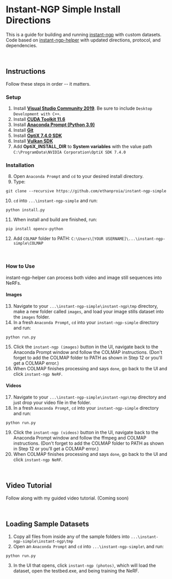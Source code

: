 # Instant-NGP Simple Install Directions
This is a guide for building and running [instant-ngp](https://github.com/NVlabs/instant-ngp) with custom datasets.
Code based on [instant-ngp-helper](https://github.com/comalnik/instant-ngp-helper) with updated directions, protocol, and dependencies.

<br>

## Instructions
Follow these steps in order -- it matters.


### Setup
1. Install **[Visual Studio Community 2019](https://visualstudio.microsoft.com/vs/older-downloads/#visual-studio-2019-and-other-products)**. Be sure to include `Desktop Development with C++`.
2. Install **[CUDA Toolkit 11.6](https://developer.nvidia.com/cuda-11-6-0-download-archive?target_os=Windows&target_arch=x86_64)**
3. Install **[Anaconda Prompt (Python 3.9)](https://repo.anaconda.com/archive/Anaconda3-2022.05-Windows-x86_64.exe)**
4. Install **[Git](https://git-scm.com/download/win)**
5. Install **[OptiX 7.4.0 SDK](https://developer.nvidia.com/optix/downloads/7.4.0/win64)**
6. Install **[Vulkan SDK](https://vulkan.lunarg.com/sdk/home#windows)**
7. Add **OptiX_INSTALL_DIR** to **System variables** with the value path `C:\ProgramData\NVIDIA Corporation\OptiX SDK 7.4.0`

### Installation
8. Open `Anaconda Prompt` and `cd` to your desired install directory.
9. Type:
```
git clone --recursive https://github.com/ethanproia/instant-ngp-simple
```
10. `cd` into `...\instant-ngp-simple` and run:
```
python install.py
```
11. When install and build are finished, run:
```
pip install opencv-python
```
12. Add `COLMAP` folder to PATH: `C:\Users\[YOUR USERNAME]\...\instant-ngp-simple\COLMAP`

<br>

### How to Use
instant-ngp-helper can process both video and image still sequences into NeRFs. 

#### Images
13. Navigate to your `...\instant-ngp-simple\instant-ngp\tmp` directory, make a new folder called `images`, and load your image stills dataset into the `images` folder.
14. In a fresh `Anaconda Prompt`, `cd` into your `instant-ngp-simple` directory and run:
```
python run.py
```
15. Click the `instant-ngp (images)` button in the UI, navigate back to the Anaconda Prompt window and follow the COLMAP instructions. (Don't forget to add the COLMAP folder to PATH as shown in Step 12 or you'll get a COLMAP error.)
16. When COLMAP finishes processing and says `done`, go back to the UI and click `instant-ngp NeRF`.


#### Videos
17. Navigate to your `...\instant-ngp-simple\instant-ngp\tmp` directory and just drop your video file in the folder.
18. In a fresh `Anaconda Prompt`, `cd` into your `instant-ngp-simple` directory and run:
```
python run.py
```
19. Click the `instant-ngp (videos)` button in the UI, navigate back to the Anaconda Prompt window and follow the ffmpeg and COLMAP instructions. (Don't forget to add the COLMAP folder to PATH as shown in Step 12 or you'll get a COLMAP error.)
20. When COLMAP finishes processing and says `done`, go back to the UI and click `instant-ngp NeRF`.

<br>

## Video Tutorial
Follow along with my guided video tutorial. (Coming soon)

<br>

## Loading Sample Datasets
1. Copy all files from inside any of the sample folders into `...\instant-ngp-simple\instant-ngp\tmp`
2. Open an `Anaconda Prompt` and `cd` into `...\instant-ngp-simple\` and run:
```
python run.py
```
3. In the UI that opens, click `instant-ngp (photos)`, which will load the dataset, open the testbed.exe, and being training the NeRF.
